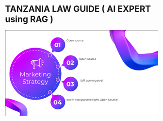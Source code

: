 
# TANZANIA LAW GUIDE ( AI EXPERT using RAG )
![ailawexpert](https://github.com/benny-png/Tanzania-Law-Guide-OSCA-Hackathon-project/blob/main/tanzanialawguide.png)
